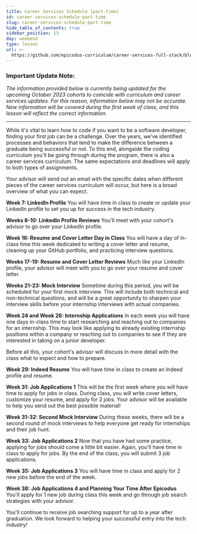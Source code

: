 ```yaml
---
title: Career Services Schedule (part-time)
id: career-services-schedule-part-time
slug: career-services-schedule-part-time
hide_table_of_contents: true
sidebar_position: 13
day: weekend
type: lesson
url: >-
  https://github.com/epicodus-curriculum/career-services-full-stack/blob/main/pt40weeks-career-services-master-schedule.md
---
```


### Important Update Note:
*The information provided below is currently being updated for the upcoming October 2023 cohorts to coincide with curriculum and career services updates. For this reason, information below may not be accurate. New information will be covered during the first week of class, and this lesson will reflect the correct information.*

---

While it's vital to learn how to code if you want to be a software developer, finding your first job can be a challenge. Over the years, we've identified processes and behaviors that tend to make the difference between a graduate being successful or not. To this end, alongside the coding curriculum you'll be going through during the program, there is also a career services curriculum. The same expectations and deadlines will apply to both types of assignments. 

Your advisor will send out an email with the specific dates when different pieces of the career services curriculum will occur, but here is a broad overview of what you can expect. 

**Week 7: LinkedIn Profile**
You will have time in class to create or update your LinkedIn profile to set you up for success in the tech industry. 

**Weeks 8-10: LinkedIn Profile Reviews**
You'll meet with your cohort's advisor to go over your LinkedIn profile. 

**Week 16: Resume and Cover Letter Day in Class**
You will have a day of in-class time this week dedicated to writing a cover letter and resume, cleaning up your GitHub portfolio, and practicing interview questions. 

**Weeks 17-19: Resume and Cover Letter Reviews**
Much like your LinkedIn profile, your advisor will meet with you to go over your resume and cover letter. 

**Weeks 21-23: Mock Interview**
Sometime during this period, you will be scheduled for your first mock interview. This will include both technical and non-technical questions, and will be a great opportunity to sharpen your interview skills before your internship interviews with actual companies. 

**Week 24 and Week 26: Internship Applications**
In each week you will have one days in-class time to start researching and reaching out to companies for an internship. This may look like applying to already existing internship positions within a company or reaching out to companies to see if they are interested in taking on a junior developer.

Before all this, your cohort's advisor will discuss in more detail with the class what to expect and how to prepare.

**Week 29: Indeed Resume**
You will have time in class to create an Indeed profile and resume. 

**Week 31: Job Applications 1**
This will be the first week where you will have time to apply for jobs in class. During class, you will write cover letters, customize your resume, and apply for 2 jobs. Your advisor will be available to help you send out the best possible material! 

**Week 31-32: Second Mock Interview**
During these weeks, there will be a second round of mock interviews to help everyone get ready for internships and their job hunt. 

**Week 33: Job Applications 2**
Now that you have had some practice, applying for jobs should come a little bit easier. Again, you'll have time in class to apply for jobs. By the end of the class, you will submit 3 job applications. 

**Week 35: Job Applications 3**
You will have time in class and apply for 2 new jobs before the end of the week.

**Week 38: Job Applications 4 and Planning Your Time After Epicodus**
You'll apply for 1 new job during class this week and go through job search strategies with your advisor.

You'll continue to receive job searching support for up to a year after graduation. We look forward to helping your successful entry into the tech industry! 

